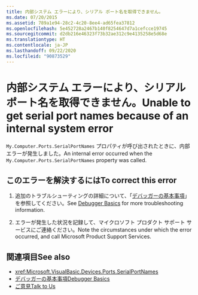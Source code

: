 ```yaml
---
title: 内部システム エラーにより、シリアル ポート名を取得できません。
ms.date: 07/20/2015
ms.assetid: 789a1e94-28c2-4c20-8ee4-ad65fea37812
ms.openlocfilehash: 5e452728a2467b140f8254647d7a1cefcce19745
ms.sourcegitcommit: d2db216e46323f73b32ae312c9e4135258e5d68e
ms.translationtype: HT
ms.contentlocale: ja-JP
ms.lasthandoff: 09/22/2020
ms.locfileid: "90873529"
---
```

# <a name="unable-to-get-serial-port-names-because-of-an-internal-system-error"></a><span data-ttu-id="54607-102">内部システム エラーにより、シリアル ポート名を取得できません。</span><span class="sxs-lookup"><span data-stu-id="54607-102">Unable to get serial port names because of an internal system error</span></span>

<span data-ttu-id="54607-103">`My.Computer.Ports.SerialPortNames` プロパティが呼び出されたときに、内部エラーが発生しました。</span><span class="sxs-lookup"><span data-stu-id="54607-103">An internal error occurred when the `My.Computer.Ports.SerialPortNames` property was called.</span></span>  
  
## <a name="to-correct-this-error"></a><span data-ttu-id="54607-104">このエラーを解決するには</span><span class="sxs-lookup"><span data-stu-id="54607-104">To correct this error</span></span>  
  
1. <span data-ttu-id="54607-105">追加のトラブルシューティングの詳細について、「[デバッガーの基本事項](/visualstudio/debugger/debugger-basics)」を参照してください。</span><span class="sxs-lookup"><span data-stu-id="54607-105">See [Debugger Basics](/visualstudio/debugger/debugger-basics) for more troubleshooting information.</span></span>  
  
2. <span data-ttu-id="54607-106">エラーが発生した状況を記録して、マイクロソフト プロダクト サポート サービスにご連絡ください。</span><span class="sxs-lookup"><span data-stu-id="54607-106">Note the circumstances under which the error occurred, and call Microsoft Product Support Services.</span></span>  
  
## <a name="see-also"></a><span data-ttu-id="54607-107">関連項目</span><span class="sxs-lookup"><span data-stu-id="54607-107">See also</span></span>

- <xref:Microsoft.VisualBasic.Devices.Ports.SerialPortNames>
- [<span data-ttu-id="54607-108">デバッガーの基本事項</span><span class="sxs-lookup"><span data-stu-id="54607-108">Debugger Basics</span></span>](/visualstudio/debugger/debugger-basics)
- [<span data-ttu-id="54607-109">ご意見</span><span class="sxs-lookup"><span data-stu-id="54607-109">Talk to Us</span></span>](/visualstudio/ide/feedback-options)
